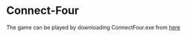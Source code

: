 # Connect-Four
The game can be played by downloading ConnectFour.exe from [here](ConnectFour/bin/debug)
